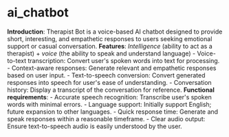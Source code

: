 # ai_chatbot
**Introduction**: Therapist Bot is a voice-based AI chatbot designed to provide short, interesting, and empathetic responses to users seeking emotional support or casual conversation. 
**Features**: *Intelligence* (ability to act as a therapist) + *voice* (the ability to  speak and understand language)
    - Voice-to-text transcription: Convert user's spoken words into text for processing.
    - Context-aware responses: Generate relevant and empathetic responses based on user input.
    - Text-to-speech conversion: Convert generated responses into speech for user's ease of understanding.
    - Conversation history: Display a transcript of the conversation for reference.
**Functional requirements**:
    - Accurate speech recognition: Transcribe user's spoken words with minimal errors.
    - Language support: Initially support English; future expansion to other languages.
    - Quick response time: Generate and speak responses within a reasonable timeframe.
    - Clear audio output: Ensure text-to-speech audio is easily understood by the user.
